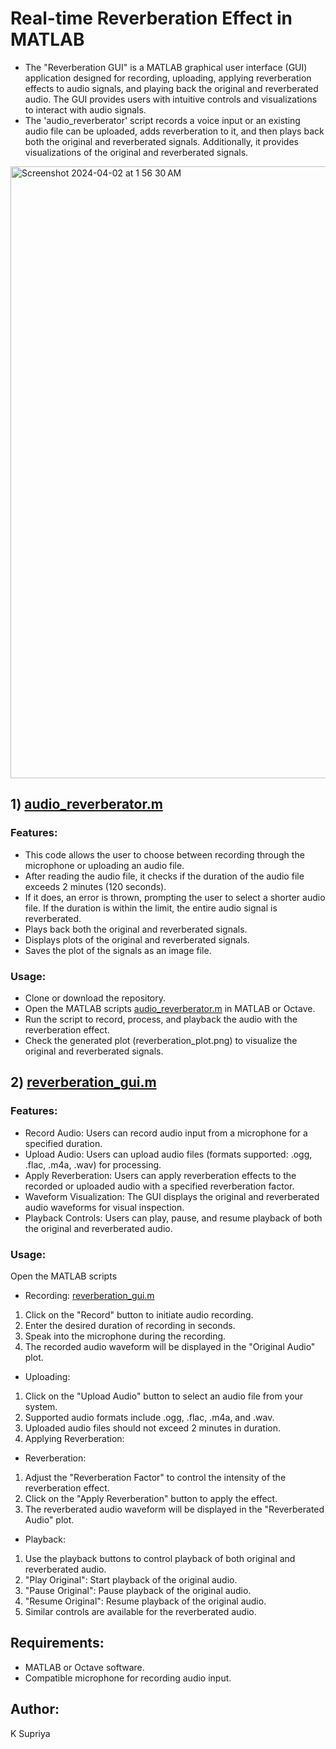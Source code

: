 # Real-time Reverberation Effect in MATLAB
- The "Reverberation GUI" is a MATLAB graphical user interface (GUI) application designed for recording, uploading, applying reverberation effects to audio signals, and playing back the original and reverberated audio. The GUI provides users with intuitive controls and visualizations to interact with audio signals.
- The 'audio_reverberator' script records a voice input or an existing audio file can be uploaded, adds reverberation to it, and then plays back both the original and reverberated signals. Additionally, it provides visualizations of the original and reverberated signals.

<img width="979" alt="Screenshot 2024-04-02 at 1 56 30 AM" src="https://github.com/supriyakommini/Audio_Reverberator/assets/160637240/3ce86f68-516e-4fb5-ac8f-0b5c321d656d">

## 1) [audio_reverberator.m](https://github.com/supriyakommini/Audio_Reverberator/blob/main/audio_reverberator.m)
### Features:
- This code allows the user to choose between recording through the microphone or uploading an audio file.
- After reading the audio file, it checks if the duration of the audio file exceeds 2 minutes (120 seconds).
- If it does, an error is thrown, prompting the user to select a shorter audio file. If the duration is within the limit, the entire audio signal is reverberated.
- Plays back both the original and reverberated signals.
- Displays plots of the original and reverberated signals.
- Saves the plot of the signals as an image file.

### Usage:
- Clone or download the repository.
- Open the MATLAB scripts [audio_reverberator.m](https://github.com/supriyakommini/Audio_Reverberator/blob/main/audio_reverberator.m) in MATLAB or Octave.
- Run the script to record, process, and playback the audio with the reverberation effect.
- Check the generated plot (reverberation_plot.png) to visualize the original and reverberated signals.

## 2) [reverberation_gui.m](https://github.com/supriyakommini/Audio_Reverberator/blob/main/reverberation_gui.m)
### Features:
- Record Audio: Users can record audio input from a microphone for a specified duration.
- Upload Audio: Users can upload audio files (formats supported: .ogg, .flac, .m4a, .wav) for processing.
- Apply Reverberation: Users can apply reverberation effects to the recorded or uploaded audio with a specified reverberation factor.
- Waveform Visualization: The GUI displays the original and reverberated audio waveforms for visual inspection.
- Playback Controls: Users can play, pause, and resume playback of both the original and reverberated audio.

### Usage:
Open the MATLAB scripts 
- Recording: [reverberation_gui.m](https://github.com/supriyakommini/Audio_Reverberator/blob/main/reverberation_gui.m)
1) Click on the "Record" button to initiate audio recording.
2) Enter the desired duration of recording in seconds.
3) Speak into the microphone during the recording.
4) The recorded audio waveform will be displayed in the "Original Audio" plot.

- Uploading:
1) Click on the "Upload Audio" button to select an audio file from your system.
2) Supported audio formats include .ogg, .flac, .m4a, and .wav.
3) Uploaded audio files should not exceed 2 minutes in duration.
4) Applying Reverberation:

- Reverberation:
1) Adjust the "Reverberation Factor" to control the intensity of the reverberation effect.
2) Click on the "Apply Reverberation" button to apply the effect.
3) The reverberated audio waveform will be displayed in the "Reverberated Audio" plot.

- Playback:
1) Use the playback buttons to control playback of both original and reverberated audio.
2) "Play Original": Start playback of the original audio.
3) "Pause Original": Pause playback of the original audio.
4) "Resume Original": Resume playback of the original audio.
5) Similar controls are available for the reverberated audio.

## Requirements:
- MATLAB or Octave software.
- Compatible microphone for recording audio input.
## Author:
K Supriya


